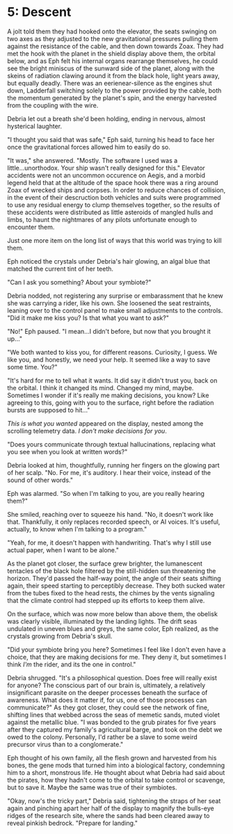 # 5: Descent

A jolt told them they had hooked onto the elevator, the seats swinging on two axes as they adjusted to the new gravitational pressures pulling them against the resistance of the cable, and then down towards Zoax. They had met the hook with the planet in the shield display above them, the orbital below, and as Eph felt his internal organs rearrange themselves, he could see the bright miniscus of the sunward side of the planet, along with the skeins of radiation clawing around it from the black hole, light years away, but equally deadly. There was an eerienear-silence as the engines shut down, Ladderfall switching solely to the power provided by the cable, both the momentum generated by the planet's spin, and the energy harvested from the coupling with the wire.

Debria let out a breath she'd been holding, ending in nervous, almost hysterical laughter.

"I thought you said that was safe," Eph said, turning his head to face her once the gravitational forces allowed him to easily do so.

"It was," she answered. "Mostly. The software I used was a little...unorthodox. Your ship wasn't really designed for this." Elevator accidents were not an uncommon occurence on Aegis, and a morbid legend held that at the altitude of the space hook there was a ring around Zoax of wrecked ships and corpses. In order to reduce chances of collision, in the event of their descruction both vehicles and suits were programmed to use any residual energy to clump themselves together, so the results of these accidents were distributed as little asteroids of mangled hulls and limbs, to haunt the nightmares of any pilots unfortunate enough to encounter them.

Just one more item on the long list of ways that this world was trying to kill them.

Eph noticed the crystals under Debria's hair glowing, an algal blue that matched the current tint of her teeth.

"Can I ask you something? About your symbiote?"

Debria nodded, not registering any surprise or embarassment that he knew she was carrying a rider, like his own. She loosened the seat restraints, leaning over to the control panel to make small adjustments to the controls. "Did it make me kiss you? Is that what you want to ask?"

"No!" Eph paused. "I mean...I didn't before, but now that you brought it up..."

"We both wanted to kiss you, for different reasons. Curiosity, I guess. We like you, and honestly, we need your help. It seemed like a way to save some time. You?"

"It's hard for me to tell what it wants. It did say it didn't trust you, back on the orbital. I think it changed its mind. Changed my mind, maybe. Sometimes I wonder if it's really me making decisions, you know? Like agreeing to this, going with you to the surface, right before the radiation bursts are supposed to hit..."

*This is what you wanted* appeared on the display, nested among the scrolling telemetry data. *I don't make decisions for you*.

"Does yours communicate through textual hallucinations, replacing what you see when you look at written words?"

Debria looked at him, thoughtfully, running her fingers on the glowing part of her scalp. "No. For me, it's auditory. I hear their voice, instead of the sound of other words."

Eph was alarmed. "So when I'm talking to you, are you really hearing them?"

She smiled, reaching over to squeeze his hand. "No, it doesn't work like that. Thankfully, it only replaces recorded speech, or AI voices. It's useful, actually, to know when I'm talking to a program."

"Yeah, for me, it doesn't happen with handwriting. That's why I still use actual paper, when I want to be alone."

As the planet got closer, the surface grew brighter, the lumanescent tentacles of the black hole filtered by the still-hidden sun threatening the horizon. They'd passed the half-way point, the angle of their seats shifting again, their speed starting to perceptibly decrease. They both sucked water from the tubes fixed to the head rests, the chimes by the vents signaling that the climate control had stepped up its efforts to keep them alive.

On the surface, which was now more below than above them, the obelisk was clearly visible, illuminated by the landing lights. The drift seas undulated in uneven blues and greys, the same color, Eph realized, as the crystals growing from Debria's skull.

"Did your symbiote bring you here? Sometimes I feel like I don't even have a choice, that they are making decisions for me. They deny it, but sometimes I think *I'm* the rider, and its the one in control."

Debria shrugged. "It's a philosophical question. Does free will really exist for anyone? The conscious part of our brain is, ultimately, a relatively insignificant parasite on the deeper processes beneath the surface of awareness. What does it matter if, for us, one of those processes can communicate?" As they got closer, they could see the network of fine, shifting lines that webbed across the seas of memetic sands, muted violet against the metallic blue. "I was bonded to the grub pirates for five years after they captured my family's agricultural barge, and took on the debt we owed to the colony. Personally, I'd rather be a slave to some weird precursor virus than to a conglomerate."

Eph thought of his own family, all the flesh grown and harvested from his bones, the gene mods that turned him into a biological factory, condemning him to a short, monstrous life. He thought about what Debria had said about the pirates, how they hadn't come to the orbital to take control or scavenge, but to save it. Maybe the same was true of their symbiotes.

"Okay, now's the tricky part," Debria said, tightening the straps of her seat again and pinching apart her half of the display to magnify the bulls-eye ridges of the research site, where the sands had been cleared away to reveal pinkish bedrock. "Prepare for landing."